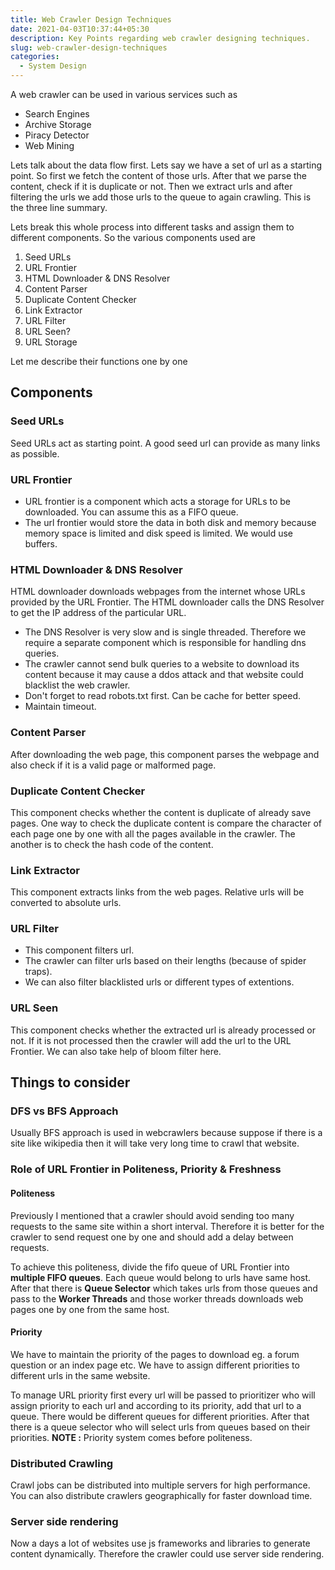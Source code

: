 ```yaml
---
title: Web Crawler Design Techniques
date: 2021-04-03T10:37:44+05:30
description: Key Points regarding web crawler designing techniques.
slug: web-crawler-design-techniques
categories:
  - System Design
---
```

A web crawler can be used in various services such as

* Search Engines
* Archive Storage
* Piracy Detector
* Web Mining

Lets talk about the data flow first. Lets say we have a set of url as a starting point. So first we fetch the content of those urls. After that we parse the content, check if it is duplicate or not. Then we extract urls and after filtering the urls we add those urls to the queue to again crawling. This is the three line summary.

Lets break this whole process into different tasks and assign them to different components. So the various components used are 

1. Seed URLs
2. URL Frontier
3. HTML Downloader & DNS Resolver
4. Content Parser
5. Duplicate Content Checker
6. Link Extractor
7. URL Filter
8. URL Seen?
9. URL Storage

Let me describe their functions one by one

## Components

### Seed URLs
Seed URLs act as starting point. A good seed url can provide as many links as possible.

### URL Frontier
* URL frontier is a component which acts a storage for URLs to be downloaded. You can assume this as a FIFO queue.
* The url frontier would store the data in both disk and memory because memory space is limited and disk speed is limited. We would use buffers.

### HTML Downloader & DNS Resolver
HTML downloader downloads webpages from the internet whose URLs provided by the URL Frontier. The HTML downloader calls the DNS Resolver to get the IP address of the particular URL.
* The DNS Resolver is very slow and is single threaded. Therefore we require a separate component which is responsible for handling dns queries.
* The crawler cannot send bulk queries to a website to download its content because it may cause a ddos attack and that website could blacklist the web crawler.
* Don't forget to read robots.txt first. Can be cache for better speed.
* Maintain timeout.

### Content Parser
After downloading the web page, this component parses the webpage and also check if it is a valid page or malformed page.

### Duplicate Content Checker
This component checks whether the content is duplicate of already save pages. One way to check the duplicate content is compare the character of each page one by one with all the pages available in the crawler. The another is to check the hash code of the content.

### Link Extractor
This component extracts links from the web pages. Relative urls will be converted to absolute urls.

### URL Filter
* This component filters url.
* The crawler can filter urls based on their lengths (because of spider traps).
* We can also filter blacklisted urls or different types of extentions.

### URL Seen
This component checks whether the extracted url is already processed or not. If it is not processed then the crawler will add the url to the URL Frontier. We can also take help of bloom filter here.


## Things to consider

### DFS vs BFS Approach
Usually BFS approach is used in webcrawlers because suppose if there is a site like wikipedia then it will take very long time to crawl that website.

### Role of URL Frontier in Politeness, Priority & Freshness

#### Politeness
Previously I mentioned that a crawler should avoid sending too many requests to the same site within a short interval. Therefore it is better for the crawler to send request one by one and should add a delay between requests.

To achieve this politeness, divide the fifo queue of URL Frontier into **multiple FIFO queues**. Each queue would belong to urls have same host. After that there is **Queue Selector** which takes urls from those queues and pass to the **Worker Threads** and those worker threads downloads web pages one by one from the same host.

#### Priority
We have to maintain the priority of the pages to download eg. a forum question or an index page etc. We have to assign different priorities to different urls in the same website.

To manage URL priority first every url will be passed to prioritizer who will assign priority to each url and according to its priority, add that url to a queue. There would be different queues for different priorities. After that there is a queue selector who will select urls from queues based on their priorities.
**NOTE :** Priority system comes before politeness.

### Distributed Crawling
Crawl jobs can be distributed into multiple servers for high performance. You can also distribute crawlers geographically for faster download time.

### Server side rendering
Now a days a lot of websites use js frameworks and libraries to generate content dynamically. Therefore the crawler could use server side rendering.
